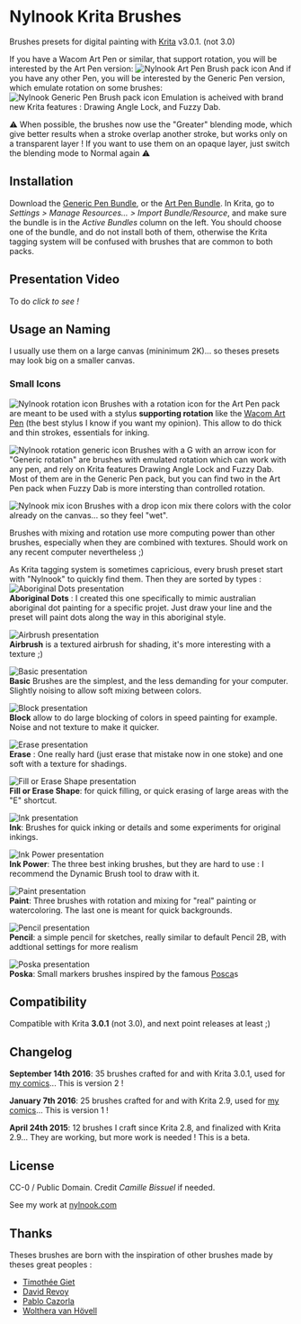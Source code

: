 # Nylnook Krita Brushes

Brushes presets for digital painting with [Krita](https://krita.org/) v3.0.1. (not 3.0)

If you have a Wacom Art Pen or similar, that support rotation, you will be interested by the Art Pen version:
![Nylnook Art Pen Brush pack icon](icons/icon-nylnook-brush-pack-v2-art-pen.png)
And if you have any other Pen, you will be interested by the Generic Pen version, which emulate rotation on some brushes:
![Nylnook Generic Pen Brush pack icon](icons/icon-nylnook-brush-pack-v2-generic-pen.png)
Emulation is acheived with brand new Krita features : Drawing Angle Lock, and Fuzzy Dab.

⚠ When possible, the brushes now use the "Greater" blending mode, which give better results when a stroke overlap another stroke, but works only on a transparent layer ! If you want to use them on an opaque layer, just switch the blending mode to Normal again ⚠ 

## Installation

Download the [Generic Pen Bundle](nylnook-v2-gen.bundle), or the [Art Pen Bundle](nylnook-v2-art.bundle).
In Krita, go to *Settings > Manage Resources… > Import Bundle/Resource*, and make sure the bundle is in the *Active Bundles* column on the left.
You should choose one of the bundle, and do not install both of them, otherwise the Krita tagging system will be confused with brushes that are common to both packs.

## Presentation Video

To do
*click to see !*

## Usage an Naming

I usually use them on a large canvas (mininimum 2K)... so theses presets may look big on a smaller canvas.

### Small Icons

![Nylnook rotation icon](icons/icon-rotation-crop.png) Brushes with a rotation icon for the Art Pen pack are meant to be used with a stylus **supporting rotation** like the [Wacom Art Pen](https://www.wacom.com/en-us/store/pens/art-pen) (the best stylus I know if you want my opinion). This allow to do thick and thin strokes, essentials for inking.

![Nylnook rotation generic icon](icons/icon-rotation-generic-crop.png) Brushes with a G with an arrow icon for "Generic rotation" are brushes with emulated rotation which can work with any pen, and rely on Krita features Drawing Angle Lock and Fuzzy Dab. Most of them are in the Generic Pen pack, but you can find two in the Art Pen pack when Fuzzy Dab is more intersting than controlled rotation.

![Nylnook mix icon](icons/icon-mix-crop.png) Brushes with a drop icon mix there colors with the color already on the canvas... so they feel "wet".

Brushes with mixing and rotation use more computing power than other brushes, especially when they are combined with textures. Should work on any recent computer nevertheless ;)

As Krita tagging system is sometimes capricious, every brush preset start with "Nylnook" to quickly find them. Then they are sorted by types :
![Aboriginal Dots presentation](icons/presentation-aboriginal.jpg)  
**Aboriginal Dots** : I created this one specifically to mimic australian aboriginal dot painting for a specific projet. Just draw your line and the preset will paint dots along the way in this aboriginal style.

![Airbrush presentation](icons/presentation-airbrush.jpg)  
**Airbrush** is a textured airbrush for shading, it's more interesting with a texture ;)

![Basic presentation](icons/presentation-basic.jpg)  
**Basic** Brushes are the simplest, and the less demanding for your computer. Slightly noising to allow soft mixing between colors.

![Block presentation](icons/presentation-block.jpg)  
**Block** allow to do large blocking of colors in speed painting for example. Noise and not texture to make it quicker.

![Erase presentation](icons/presentation-erase.jpg)  
**Erase** : One really hard (just erase that mistake now in one stoke) and one soft with a texture for shadings.

![Fill or Erase Shape presentation](icons/presentation-fill-or-erase.jpg)  
**Fill or Erase Shape**: for quick filling, or quick erasing of large areas with the "E" shortcut.

![Ink presentation](icons/presentation-ink.jpg)  
**Ink**: Brushes for quick inking or details and some experiments for original inkings.

![Ink Power presentation](icons/presentation-ink-power.jpg)  
**Ink Power**: The three best inking brushes, but they are hard to use : I recommend the Dynamic Brush tool to draw with it.

![Paint presentation](icons/presentation-paint.jpg)  
**Paint**: Three brushes with rotation and mixing for "real" painting or watercoloring. The last one is meant for quick backgrounds.

![Pencil presentation](icons/presentation-pencil.jpg)  
**Pencil**: a simple pencil for sketches, really similar to default Pencil 2B, with addtional settings for more realism

![Poska presentation](icons/presentation-poska.jpg)  
**Poska**: Small markers brushes inspired by the famous [Posca](http://www.posca.com)s


## Compatibility

Compatible with Krita **3.0.1** (not 3.0), and next point releases at least ;)

## Changelog

**September 14th 2016**: 35 brushes crafted for and with Krita 3.0.1, used for [my comics](http://nylnook.com/en/comics/)... This is version 2 !

**January 7th 2016**: 25 brushes crafted for and with Krita 2.9, used for [my comics](http://nylnook.com/en/comics/)... This is version 1 !

**April 24th 2015**: 12 brushes I craft since Krita 2.8, and finalized with Krita 2.9... They are working, but more work is needed ! This is a beta.

## License

CC-0 / Public Domain. Credit *Camille Bissuel* if needed.

See my work at [nylnook.com](http://nylnook.com)

## Thanks

Theses brushes are born with the inspiration of other brushes made by theses great peoples :
- [Timothée Giet](http://timotheegiet.com)
- [David Revoy](http://davidrevoy.com/)
- [Pablo Cazorla](http://www.pcazorla.com/)
- [Wolthera van Hövell](http://wolthera.info/)
